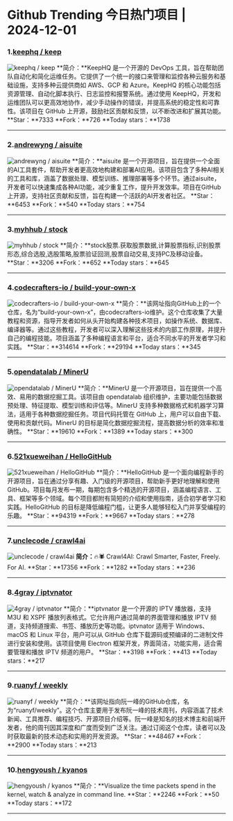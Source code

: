 # Github Trending 今日热门项目 | 2024-12-01
### 1.[keephq / keep](https://github.com/keephq/keep)

![keephq / keep](https://repository-images.githubusercontent.com/597502256/9f9086ad-2631-4459-ad92-c49a1b3fdbf1)
**简介：**KeepHQ 是一个开源的 DevOps 工具，旨在帮助团队自动化和简化运维任务。它提供了一个统一的接口来管理和监控各种云服务和基础设施，支持多种云提供商如 AWS、GCP 和 Azure。KeepHQ 的核心功能包括资源管理、自动化脚本执行、日志监控和报警系统。通过使用 KeepHQ，开发和运维团队可以更高效地协作，减少手动操作的错误，并提高系统的稳定性和可靠性。该项目在 GitHub 上开源，鼓励社区贡献和反馈，以不断改进和扩展其功能。
**Star：**7333
**Fork：**726
**Today stars：**1738

---

### 2.[andrewyng / aisuite](https://github.com/andrewyng/aisuite)

![andrewyng / aisuite](https://opengraph.githubassets.com/c3101e825b58cd595835736be4c8bd2e2c56c3d55ee3dc3df874fd49818619fb/andrewyng/aisuite)
**简介：**aisuite 是一个开源项目，旨在提供一个全面的AI工具套件，帮助开发者更高效地构建和部署AI应用。该项目包含了多种AI相关的工具和库，涵盖了数据处理、模型训练、推理部署等多个环节。通过aisuite，开发者可以快速集成各种AI功能，减少重复工作，提升开发效率。项目在GitHub上开源，支持社区贡献和反馈，旨在构建一个活跃的AI开发者社区。
**Star：**6453
**Fork：**540
**Today stars：**754

---

### 3.[myhhub / stock](https://github.com/myhhub/stock)

![myhhub / stock](https://opengraph.githubassets.com/5bb1c6f5802c58fc8a96eda5f505fbac5917919d6c6a34ef8301edf4a4dca44f/myhhub/stock)
**简介：**stock股票.获取股票数据,计算股票指标,识别股票形态,综合选股,选股策略,股票验证回测,股票自动交易,支持PC及移动设备。
**Star：**3206
**Fork：**652
**Today stars：**645

---

### 4.[codecrafters-io / build-your-own-x](https://github.com/codecrafters-io/build-your-own-x)

![codecrafters-io / build-your-own-x](https://opengraph.githubassets.com/2a455e5f35452f0d95971e848fa47d05ee620361d6e99ea17a41df2140498a21/codecrafters-io/build-your-own-x)
**简介：**该网址指向GitHub上的一个仓库，名为“build-your-own-x”，由codecrafters-io维护。这个仓库收集了大量教程和资源，指导开发者如何从头开始构建各种技术项目，如操作系统、数据库、编译器等。通过这些教程，开发者可以深入理解这些技术的内部工作原理，并提升自己的编程技能。项目涵盖了多种编程语言和平台，适合不同水平的开发者学习和实践。
**Star：**314614
**Fork：**29194
**Today stars：**345

---

### 5.[opendatalab / MinerU](https://github.com/opendatalab/MinerU)

![opendatalab / MinerU](https://opengraph.githubassets.com/8c356c7f61a39af925a90617e4e1c0b6788570737efd21d27925c8bcd7c39a42/opendatalab/MinerU)
**简介：**MinerU 是一个开源项目，旨在提供一个高效、易用的数据挖掘工具。该项目由 opendatalab 组织维护，主要功能包括数据预处理、特征提取、模型训练和评估等。MinerU 支持多种数据格式和机器学习算法，适用于各种数据挖掘任务。项目代码托管在 GitHub 上，用户可以自由下载、使用和贡献代码。MinerU 的目标是简化数据挖掘流程，提高数据分析的效率和准确性。
**Star：**19610
**Fork：**1389
**Today stars：**300

---

### 6.[521xueweihan / HelloGitHub](https://github.com/521xueweihan/HelloGitHub)

![521xueweihan / HelloGitHub](https://opengraph.githubassets.com/83eeaef740b2904cbb4ac8bef517955d5ee32784c40b1e6128c40b452dca3925/521xueweihan/HelloGitHub)
**简介：**HelloGitHub 是一个面向编程新手的开源项目，旨在通过分享有趣、入门级的开源项目，帮助新手更好地理解和使用 GitHub。项目每月发布一期，每期包含多个精选的开源项目，涵盖编程语言、工具、框架等多个领域。每个项目都附有简短的介绍和使用指南，适合初学者学习和实践。HelloGitHub 的目标是降低编程门槛，让更多人能够轻松入门并享受编程的乐趣。
**Star：**94319
**Fork：**9667
**Today stars：**278

---

### 7.[unclecode / crawl4ai](https://github.com/unclecode/crawl4ai)

![unclecode / crawl4ai](https://opengraph.githubassets.com/ccac45cb62d91e40505beb39a0cb25ca40700f563ab6cacbb5ed63d9ac831dde/unclecode/crawl4ai)
**简介：**🔥🕷️ Crawl4AI: Crawl Smarter, Faster, Freely. For AI.
**Star：**17356
**Fork：**1282
**Today stars：**236

---

### 8.[4gray / iptvnator](https://github.com/4gray/iptvnator)

![4gray / iptvnator](https://repository-images.githubusercontent.com/213194738/81ebbe80-4a03-11eb-95d2-461d5b1114f9)
**简介：**iptvnator 是一个开源的 IPTV 播放器，支持 M3U 和 XSPF 播放列表格式。它允许用户通过简单的界面管理和播放 IPTV 频道，支持频道搜索、书签、播放历史等功能。iptvnator 适用于 Windows、macOS 和 Linux 平台，用户可以从 GitHub 仓库下载源码或预编译的二进制文件进行安装和使用。该项目使用 Electron 框架开发，界面简洁，功能实用，适合需要管理和播放 IPTV 频道的用户。
**Star：**3198
**Fork：**413
**Today stars：**217

---

### 9.[ruanyf / weekly](https://github.com/ruanyf/weekly)

![ruanyf / weekly](https://opengraph.githubassets.com/41ad96910a6b6dcd626e5c98e016215c77ecdbf4bf11c53d29a0b99068cbb616/ruanyf/weekly)
**简介：**该网址指向阮一峰的GitHub仓库，名为“ruanyf/weekly”。这个仓库主要用于发布阮一峰的技术周刊，内容涵盖了技术新闻、工具推荐、编程技巧、开源项目介绍等。阮一峰是知名的技术博主和前端开发者，他的周刊因其深度和广度而受到广泛关注。通过订阅这个仓库，读者可以及时获取最新的技术动态和实用的开发资源。
**Star：**48467
**Fork：**2900
**Today stars：**213

---

### 10.[hengyoush / kyanos](https://github.com/hengyoush/kyanos)

![hengyoush / kyanos](https://repository-images.githubusercontent.com/793985221/caa67829-51bd-4cce-a5cb-722076243dfd)
**简介：**Visualize the time packets spend in the kernel, watch & analyze in command line.
**Star：**2246
**Fork：**50
**Today stars：**172

---

